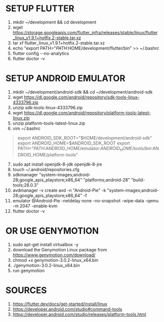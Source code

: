# SETUP FLUTTER
1. mkdir ~/development && cd development
2. wget https://storage.googleapis.com/flutter_infra/releases/stable/linux/flutter_linux_v1.9.1+hotfix.2-stable.tar.xz
3. tar xf flutter_linux_v1.9.1+hotfix.2-stable.tar.xz
4. echo "export PATH="$PATH:$HOME/development/flutter/bin" >> ~/.bashrc
5. flutter config --no-analytics
6. flutter doctor -v

# SETUP ANDROID EMULATOR
1. mkdir ~/development/android-sdk && cd ~/development/android-sdk
2. wget https://dl.google.com/android/repository/sdk-tools-linux-4333796.zip
3. unzip sdk-tools-linux-4333796.zip
4. wget https://dl.google.com/android/repository/platform-tools-latest-linux.zip
5. unzip platform-tools-latest-linux.zip
6. vim ~/.bashrc
  > export ANDROID_SDK_ROOT="$HOME/development/android-sdk"
  > export ANDROID_HOME=$ANDROID_SDK_ROOT
  > export PATH="$PATH:$ANDROID_HOME/emulator:$ANDROID_HOME/tools/bin:$ANDROID_HOME/platform-tools"
7. sudo apt install openjdk-8-jdk openjdk-8-jre
8. touch ~/.android/repositories.cfg
9. sdkmanager "system-images;android-28;google_apis_playstore;x86_64" "platforms;android-28" "build-tools;28.0.3"
10. avdmanager -v create avd -n "Android-Pie" -k "system-images;android-28;google_apis_playstore;x86_64" -f
11. emulator @Android-Pie -netdelay none -no-snapshot -wipe-data -qemu -m 2047 -enable-kvm
12. flutter doctor -v

# OR USE GENYMOTION
1. sudo apt-get install virtualbox -y
2. download the Genymotion Linux package from https://www.genymotion.com/download/
3. chmod +x genymotion-3.0.2-linux_x64.bin
4. ./genymotion-3.0.2-linux_x64.bin
5. run genymotion

# SOURCES
1. https://flutter.dev/docs/get-started/install/linux
2. https://developer.android.com/studio#command-tools
3. https://developer.android.com/studio/releases/platform-tools.html
